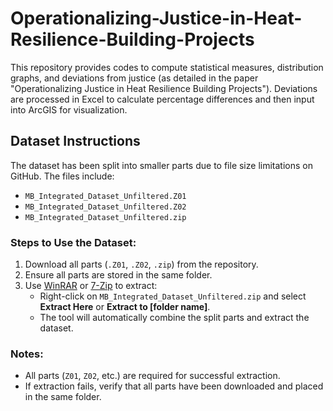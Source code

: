 # Operationalizing-Justice-in-Heat-Resilience-Building-Projects
This repository provides codes to compute statistical measures, distribution graphs, and deviations from justice (as detailed in the paper "Operationalizing Justice in Heat Resilience Building Projects"). Deviations are processed in Excel to calculate percentage differences and then input into ArcGIS for visualization.

## Dataset Instructions

The dataset has been split into smaller parts due to file size limitations on GitHub. The files include:
- `MB_Integrated_Dataset_Unfiltered.Z01`
- `MB_Integrated_Dataset_Unfiltered.Z02`
- `MB_Integrated_Dataset_Unfiltered.zip`

### Steps to Use the Dataset:
1. Download all parts (`.Z01`, `.Z02`, `.zip`) from the repository.
2. Ensure all parts are stored in the same folder.
3. Use [WinRAR](https://www.win-rar.com/) or [7-Zip](https://www.7-zip.org/) to extract:
   - Right-click on `MB_Integrated_Dataset_Unfiltered.zip` and select **Extract Here** or **Extract to [folder name]**.
   - The tool will automatically combine the split parts and extract the dataset.

### Notes:
- All parts (`Z01`, `Z02`, etc.) are required for successful extraction.
- If extraction fails, verify that all parts have been downloaded and placed in the same folder.

